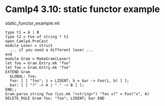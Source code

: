 Camlp4 3.10: static functor example
===================================

static\_functor\_example.ml

~~~~ {ml:content="ocaml noeval"}
type t1 = A | B
type t2 = Foo of string * t1
open Camlp4.PreCast
module Lexer = struct
  ... if you need a different lexer ...
end
module Gram = MakeGram(Lexer)
let foo = Gram.Entry.mk "foo"
let foo = Gram.Entry.mk "foo"
EXTEND Gram
  GLOBAL: foo;
  foo: [ [ "foo"; i = LIDENT; b = bar -> Foo(i, b) ] ];
  bar: [ [ "?" -> A | "." -> B ] ];
END;;
Gram.parse_string foo (Loc.mk "<string>") "foo x?" = Foo("x", A)
DELETE_RULE Gram foo: "foo"; LIDENT; bar END
~~~~
